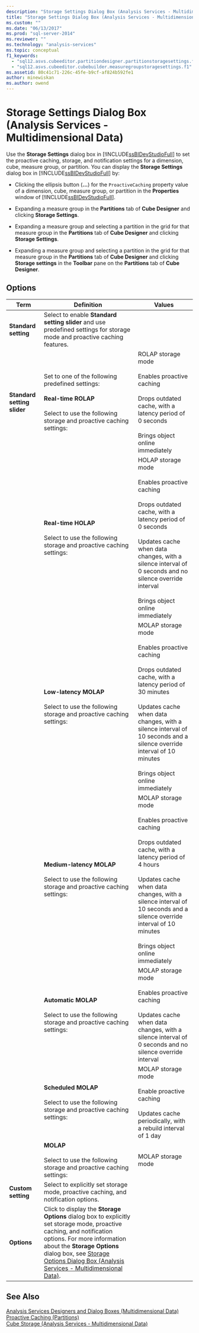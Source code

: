 ```yaml
---
description: "Storage Settings Dialog Box (Analysis Services - Multidimensional Data)"
title: "Storage Settings Dialog Box (Analysis Services - Multidimensional Data) | Microsoft Docs"
ms.custom: ""
ms.date: "06/13/2017"
ms.prod: "sql-server-2014"
ms.reviewer: ""
ms.technology: "analysis-services"
ms.topic: conceptual
f1_keywords: 
  - "sql12.asvs.cubeeditor.partitiondesigner.partitionstoragesettings.f1"
  - "sql12.asvs.cubeeditor.cubebuilder.measuregroupstoragesettings.f1"
ms.assetid: 80c41c71-226c-45fe-b9cf-af824b592fe1
author: minewiskan
ms.author: owend
---
```

# Storage Settings Dialog Box (Analysis Services - Multidimensional Data)
  Use the **Storage Settings** dialog box in [!INCLUDE[ssBIDevStudioFull](../includes/ssbidevstudiofull-md.md)] to set the proactive caching, storage, and notification settings for a dimension, cube, measure group, or partition. You can display the **Storage Settings** dialog box in [!INCLUDE[ssBIDevStudioFull](../includes/ssbidevstudiofull-md.md)] by:  
  
-   Clicking the ellipsis button (**...**) for the `ProactiveCaching` property value of a dimension, cube, measure group, or partition in the **Properties** window of [!INCLUDE[ssBIDevStudioFull](../includes/ssbidevstudiofull-md.md)].  
  
-   Expanding a measure group in the **Partitions** tab of **Cube Designer** and clicking **Storage Settings**.  
  
-   Expanding a measure group and selecting a partition in the grid for that measure group in the **Partitions** tab of **Cube Designer** and clicking **Storage Settings**.  
  
-   Expanding a measure group and selecting a partition in the grid for that measure group in the **Partitions** tab of **Cube Designer** and clicking **Storage settings** in the **Toolbar** pane on the **Partitions** tab of **Cube Designer**.  
  
## Options  
  
|Term|Definition|Values|  
|----------|----------------|------------|  
|**Standard setting**|Select to enable **Standard setting slider** and use predefined settings for storage mode and proactive caching features.||  
|**Standard setting slider**|Set to one of the following predefined settings:<br /><br /> **Real-time ROLAP**<br /><br /> Select to use the following storage and proactive caching settings:|ROLAP storage mode<br /><br /> Enables proactive caching<br /><br /> Drops outdated cache, with a latency period of 0 seconds<br /><br /> Brings object online immediately|  
||**Real-time HOLAP**<br /><br /> Select to use the following storage and proactive caching settings:|HOLAP storage mode<br /><br /> Enables proactive caching<br /><br /> Drops outdated cache, with a latency period of 0 seconds<br /><br /> Updates cache when data changes, with a silence interval of 0 seconds and no silence override interval<br /><br /> Brings object online immediately|  
||**Low-latency MOLAP**<br /><br /> Select to use the following storage and proactive caching settings:|MOLAP storage mode<br /><br /> Enables proactive caching<br /><br /> Drops outdated cache, with a latency period of 30 minutes<br /><br /> Updates cache when data changes, with a silence interval of 10 seconds and a silence override interval of 10 minutes<br /><br /> Brings object online immediately|  
||**Medium-latency MOLAP**<br /><br /> Select to use the following storage and proactive caching settings:|MOLAP storage mode<br /><br /> Enables proactive caching<br /><br /> Drops outdated cache, with a latency period of 4 hours<br /><br /> Updates cache when data changes, with a silence interval of 10 seconds and a silence override interval of 10 minutes<br /><br /> Brings object online immediately|  
||**Automatic MOLAP**<br /><br /> Select to use the following storage and proactive caching settings:|MOLAP storage mode<br /><br /> Enables proactive caching<br /><br /> Updates cache when data changes, with a silence interval of 0 seconds and no silence override interval|  
||**Scheduled MOLAP**<br /><br /> Select to use the following storage and proactive caching settings:|MOLAP storage mode<br /><br /> Enable proactive caching<br /><br /> Updates cache periodically, with a rebuild interval of 1 day|  
||**MOLAP**<br /><br /> Select to use the following storage and proactive caching settings:|MOLAP storage mode|  
|**Custom setting**|Select to explicitly set storage mode, proactive caching, and notification options.||  
|**Options**|Click to display the **Storage Options** dialog box to explicitly set storage mode, proactive caching, and notification options. For more information about the **Storage Options** dialog box, see [Storage Options Dialog Box &#40;Analysis Services - Multidimensional Data&#41;](storage-options-dialog-box-analysis-services-multidimensional-data.md).||  
  
## See Also  
 [Analysis Services Designers and Dialog Boxes &#40;Multidimensional Data&#41;](analysis-services-designers-and-dialog-boxes-multidimensional-data.md)   
 [Proactive Caching &#40;Partitions&#41;](multidimensional-models-olap-logical-cube-objects/partitions-proactive-caching.md)   
 [Cube Storage &#40;Analysis Services - Multidimensional Data&#41;](multidimensional-models-olap-logical-cube-objects/cube-storage-analysis-services-multidimensional-data.md)  
  
  

